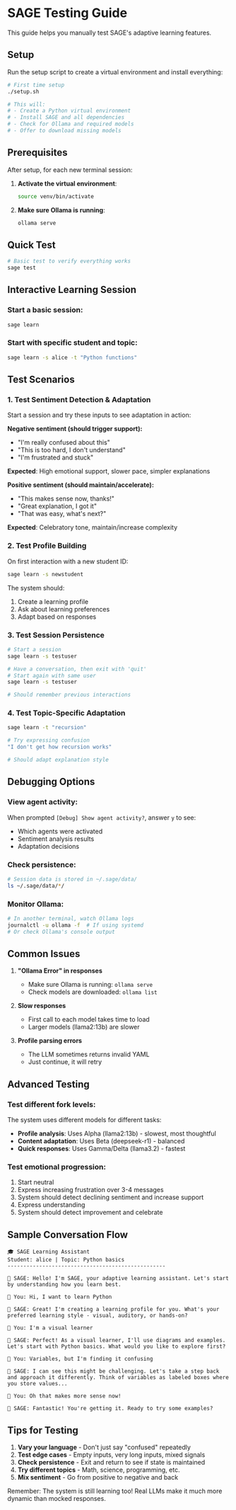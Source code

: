 # SAGE Testing Guide

This guide helps you manually test SAGE's adaptive learning features.

## Setup

Run the setup script to create a virtual environment and install everything:

```bash
# First time setup
./setup.sh

# This will:
# - Create a Python virtual environment
# - Install SAGE and all dependencies
# - Check for Ollama and required models
# - Offer to download missing models
```

## Prerequisites

After setup, for each new terminal session:

1. **Activate the virtual environment**:
   ```bash
   source venv/bin/activate
   ```

2. **Make sure Ollama is running**:
   ```bash
   ollama serve
   ```

## Quick Test

```bash
# Basic test to verify everything works
sage test
```

## Interactive Learning Session

### Start a basic session:
```bash
sage learn
```

### Start with specific student and topic:
```bash
sage learn -s alice -t "Python functions"
```

## Test Scenarios

### 1. Test Sentiment Detection & Adaptation

Start a session and try these inputs to see adaptation in action:

**Negative sentiment (should trigger support):**
- "I'm really confused about this"
- "This is too hard, I don't understand"
- "I'm frustrated and stuck"

**Expected**: High emotional support, slower pace, simpler explanations

**Positive sentiment (should maintain/accelerate):**
- "This makes sense now, thanks!"
- "Great explanation, I got it"
- "That was easy, what's next?"

**Expected**: Celebratory tone, maintain/increase complexity

### 2. Test Profile Building

On first interaction with a new student ID:
```bash
sage learn -s newstudent
```

The system should:
1. Create a learning profile
2. Ask about learning preferences
3. Adapt based on responses

### 3. Test Session Persistence

```bash
# Start a session
sage learn -s testuser

# Have a conversation, then exit with 'quit'
# Start again with same user
sage learn -s testuser

# Should remember previous interactions
```

### 4. Test Topic-Specific Adaptation

```bash
sage learn -t "recursion"

# Try expressing confusion
"I don't get how recursion works"

# Should adapt explanation style
```

## Debugging Options

### View agent activity:
When prompted `[Debug] Show agent activity?`, answer `y` to see:
- Which agents were activated
- Sentiment analysis results
- Adaptation decisions

### Check persistence:
```bash
# Session data is stored in ~/.sage/data/
ls ~/.sage/data/*/
```

### Monitor Ollama:
```bash
# In another terminal, watch Ollama logs
journalctl -u ollama -f  # If using systemd
# Or check Ollama's console output
```

## Common Issues

1. **"Ollama Error" in responses**
   - Make sure Ollama is running: `ollama serve`
   - Check models are downloaded: `ollama list`

2. **Slow responses**
   - First call to each model takes time to load
   - Larger models (llama2:13b) are slower

3. **Profile parsing errors**
   - The LLM sometimes returns invalid YAML
   - Just continue, it will retry

## Advanced Testing

### Test different fork levels:
The system uses different models for different tasks:
- **Profile analysis**: Uses Alpha (llama2:13b) - slowest, most thoughtful
- **Content adaptation**: Uses Beta (deepseek-r1) - balanced
- **Quick responses**: Uses Gamma/Delta (llama3.2) - fastest

### Test emotional progression:
1. Start neutral
2. Express increasing frustration over 3-4 messages
3. System should detect declining sentiment and increase support
4. Express understanding
5. System should detect improvement and celebrate

## Sample Conversation Flow

```
🎓 SAGE Learning Assistant
Student: alice | Topic: Python basics
--------------------------------------------------

🤖 SAGE: Hello! I'm SAGE, your adaptive learning assistant. Let's start by understanding how you learn best.

📝 You: Hi, I want to learn Python

🤖 SAGE: Great! I'm creating a learning profile for you. What's your preferred learning style - visual, auditory, or hands-on?

📝 You: I'm a visual learner

🤖 SAGE: Perfect! As a visual learner, I'll use diagrams and examples. Let's start with Python basics. What would you like to explore first?

📝 You: Variables, but I'm finding it confusing

🤖 SAGE: I can see this might be challenging. Let's take a step back and approach it differently. Think of variables as labeled boxes where you store values...

📝 You: Oh that makes more sense now!

🤖 SAGE: Fantastic! You're getting it. Ready to try some examples?
```

## Tips for Testing

1. **Vary your language** - Don't just say "confused" repeatedly
2. **Test edge cases** - Empty inputs, very long inputs, mixed signals
3. **Check persistence** - Exit and return to see if state is maintained
4. **Try different topics** - Math, science, programming, etc.
5. **Mix sentiment** - Go from positive to negative and back

Remember: The system is still learning too! Real LLMs make it much more dynamic than mocked responses.